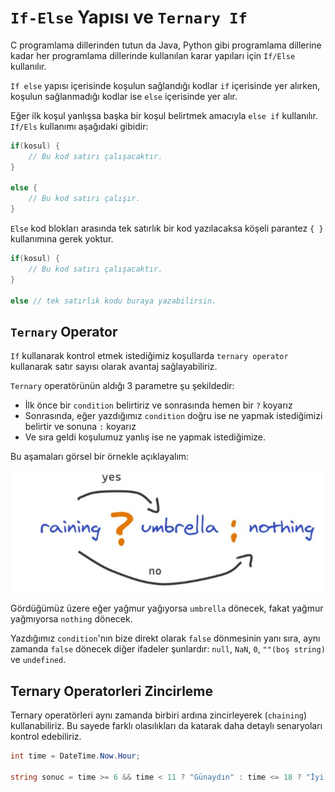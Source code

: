 # **`If-Else` Yapısı ve `Ternary If`**
C programlama dillerinden tutun da Java, Python gibi programlama dillerine kadar her programlama dillerinde kullanılan karar yapıları için `If/Else` kullanılır. 

`If else` yapısı içerisinde koşulun sağlandığı kodlar `if` içerisinde yer alırken, koşulun sağlanmadığı kodlar ise `else` içerisinde yer alır.

Eğer ilk koşul yanlışsa başka bir koşul belirtmek amacıyla `else if` kullanılır. `If/Els` kullanımı aşağıdaki gibidir:
```c#
if(kosul) {
    // Bu kod satırı çalışacaktır.
}

else {
    // Bu kod satırı çalışır.
}
```

`Else` kod blokları arasında tek satırlık bir kod yazılacaksa köşeli parantez `{ }` kullanımına gerek yoktur.
```c#
if(kosul) {
    // Bu kod satırı çalışacaktır.
} 

else // tek satırlık kodu buraya yazabilirsin. 
```

## **`Ternary` Operator**
`If` kullanarak kontrol etmek istediğimiz koşullarda `ternary operator` kullanarak satır sayısı olarak avantaj sağlayabiliriz.

`Ternary` operatörünün aldığı 3 parametre şu şekildedir:

- İlk önce bir `condition` belirtiriz ve sonrasında hemen bir `?` koyarız
- Sonrasında, eğer yazdığımız `condition` doğru ise ne yapmak istediğimizi belirtir ve sonuna `:` koyarız
- Ve sıra geldi koşulumuz yanlış ise ne yapmak istediğimize.

Bu aşamaları görsel bir örnekle açıklayalım:

![Ternary Operator](https://raw.githubusercontent.com/Kodluyoruz/taskforce/main/javascript/javascript-temel/ternary-operator-kosul-dogruysa-yanlissa-ile-if-kullanimi/figures/TernaryOperator.jpg)

Gördüğümüz üzere eğer yağmur yağıyorsa `umbrella` dönecek, fakat yağmur yağmıyorsa `nothing` dönecek.

Yazdığımız `condition`'nın bize direkt olarak `false` dönmesinin yanı sıra, aynı zamanda `false` dönecek diğer ifadeler şunlardır: `null`, `NaN`, `0`, `""(boş string)` ve `undefined`.

## **Ternary Operatorleri Zincirleme**

Ternary operatörleri aynı zamanda birbiri ardına zincirleyerek (`chaining`) kullanabiliriz. Bu sayede farklı olasılıkları da katarak daha detaylı senaryoları kontrol edebiliriz.

```c#
int time = DateTime.Now.Hour;

string sonuc = time >= 6 && time < 11 ? "Günaydın" : time <= 18 ? "İyi Günler" : "İyi Geceler";
```